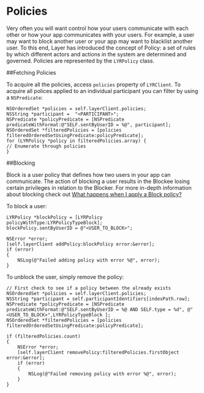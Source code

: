 # Policies

Very often you will want control how your users communicate with each other or how your app communicates with your users. For example, a user may want to block another user or your app may want to blacklist another user. To this end, Layer has introduced the concept of Policy: a set of rules by which different actors and actions in the system are determined and governed. Policies are represented by the `LYRPolicy` class.

##Fetching Policies

To acquire all the policies, access `policies` property of `LYRClient`. To acquire all polices applied to an individual participant you can filter by using a `NSPredicate`:

```objc
NSOrderedSet *policies = self.layerClient.policies;
NSString *participant =  "<PARTICIPANT>";
NSPredicate *policyPredicate = [NSPredicate predicateWithFormat:@"SELF.sentByUserID = %@", participant];
NSOrderedSet *filteredPolicies = [policies filteredOrderedSetUsingPredicate:policyPredicate];
for (LYRPolicy *policy in filteredPolicies.array) {
// Enumerate through policies
}
 ```    

##Blocking

Block is a user policy that defines how two users in your app can communicate. The action of blocking a user results in the Blockee losing certain privileges in relation to the Blocker. For more in-depth information about blocking check out [What happens when I apply a Block policy?](https://support.layer.com/hc/en-us/articles/204050814)

To block a user:
```objc
LYRPolicy *blockPolicy = [LYRPolicy policyWithType:LYRPolicyTypeBlock];
blockPolicy.sentByUserID = @"<USER_TO_BLOCK>";

NSError *error;
[self.layerClient addPolicy:blockPolicy error:&error];
if (error) 
{
    NSLog(@"Failed adding policy with error %@", error);
}
```    

To unblock the user, simply remove the policy:
```objc
// First check to see if a policy between the already exists
NSOrderedSet *policies = self.layerClient.policies;
NSString *participant = self.participantIdentifiers[indexPath.row];
NSPredicate *policyPredicate = [NSPredicate predicateWithFormat:@"SELF.sentByUserID = %@ AND SELF.type = %d", @"<USER_TO_BLOCK>",LYRPolicyTypeBlock ];
NSOrderedSet *filteredPolicies = [policies filteredOrderedSetUsingPredicate:policyPredicate];

if (filteredPolicies.count) 
{
    NSError *error;    
    [self.layerClient removePolicy:filteredPolicies.firstObject error:&error];
    if (error) 
    {
        NSLog(@"Failed removing policy with error %@", error);
    }
}    
```
